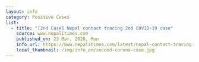```yaml
---
layout: info
category: Positive Cases
list:
  - title: "[2nd Case] Nepal contact tracing 2nd COVID-19 case"
    source: www.nepalitimes.com
    published_on: 23 Mar, 2020, Mon
    info_url: https://www.nepalitimes.com/latest/nepal-contact-tracing-2nd-covid-19-case/
    local_thumbnail: /img/info_en/second-corona-case.jpg
---
```

